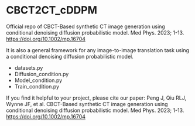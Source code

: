 # CBCT2CT_cDDPM
Official repo of CBCT-Based synthetic CT image generation using conditional denoising diffusion probabilistic model. Med Phys. 2023; 1-13. https://doi.org/10.1002/mp.16704

It is also a general framework for any image-to-image translation task using a conditional denoising diffusion probabilistic model.


- datasets.py
- Diffusion_condition.py
- Model_condition.py
- Train_condition.py

If you find it helpful to your project, please cite our paper: Peng J, Qiu RLJ, Wynne JF, et al. CBCT-Based synthetic CT image generation using conditional denoising diffusion probabilistic model. Med Phys. 2023; 1-13. https://doi.org/10.1002/mp.16704
